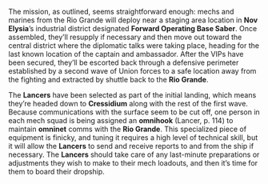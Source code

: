 The mission, as outlined, seems straightforward enough: mechs and marines from the Rio Grande will deploy near a staging area location in **Nov Elysia**’s industrial district designated **Forward Operating Base Saber**. Once assembled, they’ll resupply if necessary and then move out toward the central district where the diplomatic talks were taking place, heading for the last known location of the captain and ambassador. After the VIPs have been secured, they’ll be escorted back through a defensive perimeter established by a second wave of Union forces to a safe location away from the fighting and extracted by shuttle back to the **Rio Grande**. 

The **Lancers** have been selected as part of the initial landing, which means they’re headed down to **Cressidium** along with the rest of the first wave. Because communications with the surface seem to be cut off, one person in each mech squad is being assigned an **omnihook** (Lancer, p. 114) to maintain **omninet** comms with the **Rio Grande**. This specialized piece of equipment is finicky, and tuning it requires a high level of technical skill, but it will allow the **Lancers** to send and receive reports to and from the ship if necessary. The **Lancers** should take care of any last-minute preparations or adjustments they wish to make to their mech loadouts, and then it’s time for them to board their dropship.
